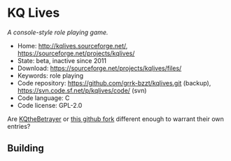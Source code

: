 # KQ Lives

_A console-style role playing game._

- Home: http://kqlives.sourceforge.net/, https://sourceforge.net/projects/kqlives/
- State: beta, inactive since 2011
- Download: https://sourceforge.net/projects/kqlives/files/
- Keywords: role playing
- Code repository: https://github.com/grrk-bzzt/kqlives.git (backup), https://svn.code.sf.net/p/kqlives/code/ (svn)
- Code language: C
- Code license: GPL-2.0

Are [KQtheBetrayer](https://sourceforge.net/projects/kqthebetrayer/) or [this github fork](https://github.com/grrk-bzzt/kq-fork) different enough to
warrant their own entries?

## Building

